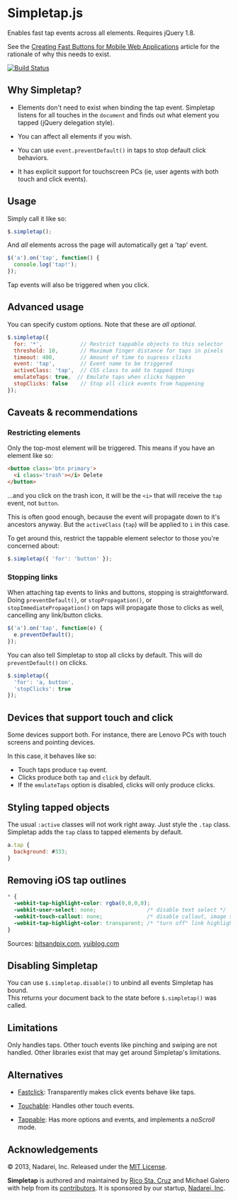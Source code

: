 Simpletap.js
============

Enables fast tap events across all elements. Requires jQuery 1.8.

See the [Creating Fast Buttons for Mobile Web Applications][buttons] article for 
the rationale of why this needs to exist.

[buttons]: https://developers.google.com/mobile/articles/fast_buttons

[![Build Status](https://travis-ci.org/nadarei/simpletap.js.png?branch=master)](https://travis-ci.org/rstacruz/ndialog)

Why Simpletap?
--------------

* Elements don't need to exist when binding the tap event. Simpletap listens for 
  all touches in the `document` and finds out what element you tapped (jQuery 
      delegation style).

* You can affect all elements if you wish.

* You can use `event.preventDefault()` in taps to stop default click behaviors.

* It has explicit support for touchscreen PCs (ie, user agents with both touch 
    and click events).

Usage
-----

Simply call it like so:

``` javascript
$.simpletap();
```

And *all* elements across the page will automatically get a 'tap' event.

``` javascript
$('a').on('tap', function() {
  console.log('tap!');
});
```

Tap events will also be triggered when you click.

Advanced usage
--------------

You can specify custom options. Note that these are *all optional*.

``` javascript
$.simpletap({
  for: '*',            // Restrict tappable objects to this selector
  threshold: 10,       // Maximum finger distance for taps in pixels
  timeout: 400,        // Amount of time to supress clicks
  event: 'tap',        // Event name to be triggered
  activeClass: 'tap',  // CSS class to add to tapped things
  emulateTaps: true,  // Emulate taps when clicks happen
  stopClicks: false    // Stop all click events from happening
});
```

Caveats & recommendations
-------------------------

### Restricting elements

Only the top-most element will be triggered. This means if you have an
element like so:

``` html
<button class='btn primary'>
  <i class='trash'></i> Delete
</button>
```

...and you click on the trash icon, it will be the `<i>` that will receive
the `tap` event, not `button`.

This is often good enough, because the event will propagate down to it's 
ancestors anyway. But the `activeClass` (`tap`) will be applied to `i` in this 
case.

To get around this, restrict the tappable element selector to those you're
concerned about:

``` javascript
$.simpletap({ 'for': 'button' });
```

### Stopping links

When attaching tap events to links and buttons, stopping is straightforward.
Doing `preventDefault()`, or `stopPropagation()`, or 
`stopImmediatePropagation()` on taps will propagate those to clicks as well, 
  cancelling any link/button clicks.

``` javascript
$('a').on('tap', function(e) {
  e.preventDefault();
});
```

You can also tell Simpletap to stop all clicks by default. This will do 
`preventDefault()` on clicks.

``` javascript
$.simpletap({
  'for': 'a, button',
  'stopClicks': true
});
```

Devices that support touch and click
------------------------------------

Some devices support both. For instance, there are Lenovo PCs with touch screens 
and pointing devices.

In this case, it behaves like so:

 * Touch taps produce `tap` event.
 * Clicks produce both `tap` and `click` by default.
 * If the `emulateTaps` option is disabled, clicks will only produce clicks.

Styling tapped objects
----------------------

The usual `:active` classes will not work right away. Just style the `.tap`
class. Simpletap adds the `tap` class to tapped elements by default.

``` javascript
a.tap {
  background: #333;
}
```

Removing iOS tap outlines
-------------------------
  
``` css
* {
  -webkit-tap-highlight-color: rgba(0,0,0,0);
  -webkit-user-select: none;                /* disable text select */
  -webkit-touch-callout: none;              /* disable callout, image save panel (popup) */
  -webkit-tap-highlight-color: transparent; /* "turn off" link highlight */
}
```

Sources: [bitsandpix.com], [yuiblog.com]

[bitsandpix.com]:http://www.bitsandpix.com/entry/ios-webkit-uiwebview-remove-tapclick-highlightborder-with-css/ 
[yuiblog.com]:http://www.yuiblog.com/blog/2010/10/01/quick-tip-customizing-the-mobile-safari-tap-highlight-color/ 

Disabling Simpletap
-------------------

You can use `$.simpletap.disable()` to unbind all events Simpletap has bound.  
This returns your document back to the state before `$.simpletap()` was called.

Limitations
-----------

Only handles taps. Other touch events like pinching and swiping are not handled.
Other libraries exist that may get around Simpletap's limitations.

Alternatives
------------

 * [Fastclick](https://github.com/ftlabs/fastclick):
   Transparently makes click events behave like taps.

 * [Touchable](https://github.com/dotmaster/Touchable-jQuery-Plugin):
   Handles other touch events.

 * [Tappable](https://github.com/cheeaun/tappable):
   Has more options and events, and implements a *noScroll* mode.

Acknowledgements
----------------

© 2013, Nadarei, Inc. Released under the [MIT 
License](http://www.opensource.org/licenses/mit-license.php).

**Simpletap** is authored and maintained by [Rico Sta. Cruz][rsc] and Michael
Galero with help from its [contributors][c]. It is sponsored by our startup, 
       [Nadarei, Inc][nd].

[rsc]: http://ricostacruz.com
[c]:   http://github.com/nadarei/simpletap.js/contributors
[nd]:  http://nadarei.co
